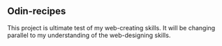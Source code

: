 ## Odin-recipes

This project is ultimate test of my web-creating skills.
It will be changing parallel to my understanding of the web-designing skills.
